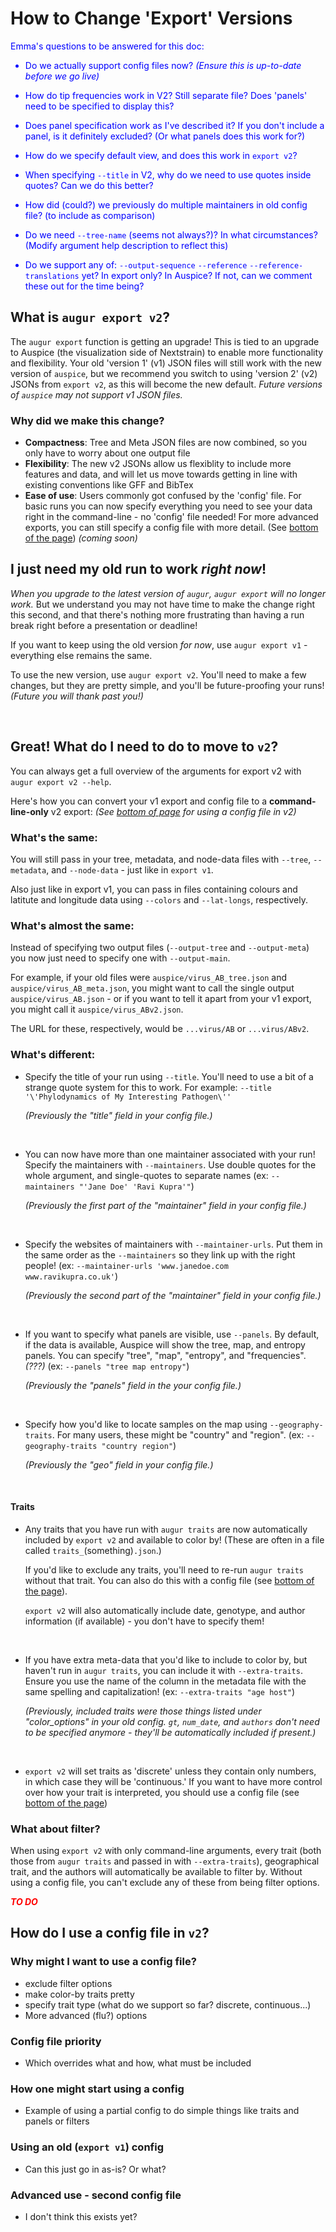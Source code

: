 # How to Change 'Export' Versions

<span style="color:blue">

Emma's questions to be answered for this doc:
* Do we actually support config files now? _(Ensure this is up-to-date before we go live)_
* How do tip frequencies work in V2? Still separate file? Does 'panels' need to be specified to display this?
* Does panel specification work as I've described it? If you don't include a panel, is it definitely excluded? (Or what panels does this work for?)
* How do we specify default view, and does this work in `export v2`?
* When specifying `--title` in V2, why do we need to use quotes inside quotes? Can we do this better?
* How did (could?) we previously do multiple maintainers in old config file? (to include as comparison)

* Do we need `--tree-name` (seems not always?)? In what circumstances? (Modify argument help description to reflect this)
* Do we support any of: `--output-sequence` `--reference` `--reference-translations` yet? In export only? In Auspice? If not, can we comment these out for the time being?

</span>

## What is `augur export v2`?

The `augur export` function is getting an upgrade! This is tied to an upgrade to Auspice (the visualization side of Nextstrain) to enable more functionality and flexibility. Your old 'version 1' (v1) JSON files will still work with the new version of `auspice`, but we recommend you switch to using 'version 2' (v2) JSONs from `export v2`, as this will become the new default. _Future versions of `auspice` may not support v1 JSON files._

### Why did we make this change?
* **Compactness**: Tree and Meta JSON files are now combined, so you only have to worry about one output file
* **Flexibility**: The new v2 JSONs allow us flexiblity to include more features and data, and will let us move towards getting in line with existing conventions like GFF and BibTex
* **Ease of use**: Users commonly got confused by the 'config' file. For basic runs you can now specify everything you need to see your data right in the command-line - no 'config' file needed! For more advanced exports, you can still specify a config file with more detail. (See [bottom of the page](#how-do-i-use-a-config-file-in-v2)) _(coming soon)_

## **I just need my old run to work _right now_!**
*When you upgrade to the latest version of `augur`, `augur export` will no longer work.* But we understand you may not have time to make the change right this second, and that there's nothing more frustrating than having a run break right before a presentation or deadline!

If you want to keep using the old version _for now_, use `augur export v1` - everything else remains the same. 

To use the new version, use `augur export v2`. You'll need to make a few changes, but they are pretty simple, and you'll be future-proofing your runs! _(Future you will thank past you!)_

<br>


## Great! What do I need to do to move to `v2`?
You can always get a full overview of the arguments for export v2 with `augur export v2 --help`.

Here's how you can convert your v1 export and config file to  a **command-line-only** v2 export: 
_(See [bottom of page](#how-do-i-use-a-config-file-in-v2) for using a config file in v2)_


### What's the same:

You will still pass in your tree, metadata, and node-data files with `--tree`, `--metadata`, and `--node-data` - just like in `export v1`.

Also just like in export v1, you can pass in files containing colours and latitute and longitude data using `--colors` and `--lat-longs`, respectively.


### What's almost the same:

Instead of specifying two output files (`--output-tree` and `--output-meta`) you now just need to specify one with `--output-main`. 

For example, if your old files were `auspice/virus_AB_tree.json` and `auspice/virus_AB_meta.json`, you might want to call the single output `auspice/virus_AB.json` - or if you want to tell it apart from your v1 export, you might call it `auspice/virus_ABv2.json`. 

The URL for these, respectively, would be `...virus/AB` or `...virus/ABv2`.

### What's different:
* Specify the title of your run using `--title`. You'll need to use a bit of a strange quote system for this to work. For example: `--title '\'Phylodynamics of My Interesting Pathogen\''`  

  _(Previously the "title" field in your config file.)_
<br>

* You can now have more than one maintainer associated with your run! Specify the maintainers with `--maintainers`. Use double quotes for the  whole argument, and single-quotes to separate names (ex: `--maintainers "'Jane Doe' 'Ravi Kupra'"`)

   _(Previously the first part of the "maintainer" field in your config file.)_
<br>

* Specify the websites of maintainers with `--maintainer-urls`. Put them in the same order as the `--maintainers` so they link up with the right people! (ex: `--maintainer-urls 'www.janedoe.com www.ravikupra.co.uk'`)

  _(Previously the second part of the "maintainer" field in your config file.)_
<br>

* If you want to specify what panels are visible, use `--panels`. By default, if the data is available, Auspice will show the tree, map, and entropy panels. 
You can specify "tree", "map", "entropy", and "frequencies". _(???)_ (ex: `--panels "tree map entropy"`)

  _(Previously the "panels" field in the your config file.)_
<br>

* Specify how you'd like to locate samples on the map using `--geography-traits`. For many users, these might be "country" and "region". (ex: `--geography-traits "country region"`)

  _(Previously the "geo" field in your config file.)_
<br>

  #### Traits

* Any traits that you have run with `augur traits` are now automatically included by `export v2` and available to color by! (These are often in a file called `traits_`(something)`.json`.)

  If you'd like to exclude any traits, you'll need to re-run `augur traits` without that trait. You can also do this with a config file (see [bottom of the page](#how-do-i-use-a-config-file-in-v2)).

  `export v2` will also automatically include date, genotype, and author information (if available) - you don't have to specify them!
<br>

* If you have extra meta-data that you'd like to include to color by, but
haven't run in `augur traits`, you can include it with `--extra-traits`.
Ensure you use the name of the column in the metadata file with the same
spelling and capitalization! 
(ex: `--extra-traits "age host"`)

  *(Previously, included traits were those things listed under "color_options" in your old config. `gt`, `num_date`, and `authors` don't need to be specified anymore - they'll be automatically included if present.)*
<br>

* `export v2` will set traits as 'discrete' unless they contain only numbers, in which case they will be 'continuous.' If you want to have more control over how your trait is interpreted, you should use a config file (see [bottom of the page](#how-do-i-use-a-config-file-in-v2))



### What about filter?
When using `export v2` with only command-line arguments, every trait (both those from `augur traits` and passed in with `--extra-traits`), geographical trait, and the authors will automatically be available to filter by. Without using a config file, you can't exclude any of these from being filter options.


<span style="color:red">

_**TO DO**_

</span>


## How do I use a config file in `v2`?

### Why might I want to use a config file?
* exclude filter options
* make color-by traits pretty
* specify trait type (what do we support so far? discrete, continuous...)
* More advanced (flu?) options

### Config file priority
* Which overrides what and how, what must be included

### How one might start using a config
* Example of using a partial config to do simple things like traits and panels or filters

### Using an old (`export v1`) config
* Can this just go in as-is? Or what?

### Advanced use - second config file
* I don't think this exists yet?
 




